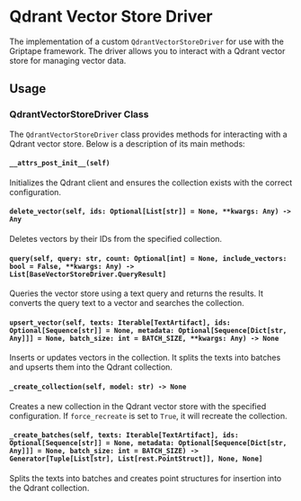 # Qdrant Vector Store Driver

The implementation of a custom `QdrantVectorStoreDriver` for use with the Griptape framework. The driver allows you to interact with a Qdrant vector store for managing vector data.

## Usage

### QdrantVectorStoreDriver Class

The `QdrantVectorStoreDriver` class provides methods for interacting with a Qdrant vector store. Below is a description of its main methods:

#### `__attrs_post_init__(self)`

Initializes the Qdrant client and ensures the collection exists with the correct configuration.

#### `delete_vector(self, ids: Optional[List[str]] = None, **kwargs: Any) -> Any`

Deletes vectors by their IDs from the specified collection.

#### `query(self, query: str, count: Optional[int] = None, include_vectors: bool = False, **kwargs: Any) -> List[BaseVectorStoreDriver.QueryResult]`

Queries the vector store using a text query and returns the results. It converts the query text to a vector and searches the collection.

#### `upsert_vector(self, texts: Iterable[TextArtifact], ids: Optional[Sequence[str]] = None, metadata: Optional[Sequence[Dict[str, Any]]] = None, batch_size: int = BATCH_SIZE, **kwargs: Any) -> None`

Inserts or updates vectors in the collection. It splits the texts into batches and upserts them into the Qdrant collection.

#### `_create_collection(self, model: str) -> None`

Creates a new collection in the Qdrant vector store with the specified configuration. If `force_recreate` is set to `True`, it will recreate the collection.

#### `_create_batches(self, texts: Iterable[TextArtifact], ids: Optional[Sequence[str]] = None, metadata: Optional[Sequence[Dict[str, Any]]] = None, batch_size: int = BATCH_SIZE) -> Generator[Tuple[List[str], List[rest.PointStruct]], None, None]`

Splits the texts into batches and creates point structures for insertion into the Qdrant collection.
